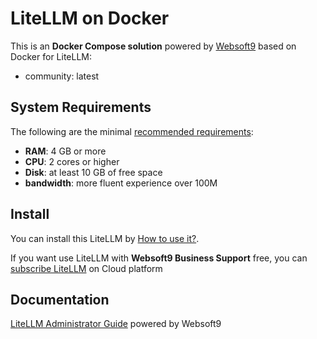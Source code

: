 # LiteLLM on Docker  

This is an **Docker Compose solution** powered by [Websoft9](https://www.websoft9.com) based on Docker for LiteLLM:


 - community:  latest


## System Requirements

The following are the minimal [recommended requirements](https://www.litellm.ai):

* **RAM**: 4 GB or more
* **CPU**: 2 cores or higher
* **Disk**: at least 10 GB of free space
* **bandwidth**: more fluent experience over 100M  

## Install

You can install this LiteLLM by [How to use it?](https://github.com/Websoft9/docker-library#how-to-use-it).   

If you want use LiteLLM with **Websoft9 Business Support** free, you can [subscribe LiteLLM](https://www.websoft9.com/apps) on Cloud platform

## Documentation

[LiteLLM Administrator Guide](https://support.websoft9.com/docs/litellm) powered by Websoft9